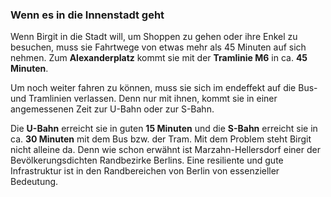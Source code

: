 ### Wenn es in die Innenstadt geht

Wenn Birgit in die Stadt will, um Shoppen zu gehen oder ihre Enkel zu besuchen, muss sie Fahrtwege von etwas mehr als 45 Minuten auf sich nehmen. Zum **Alexanderplatz** kommt sie mit der **Tramlinie M6** in ca. **45 Minuten**. 

Um noch weiter fahren zu können, muss sie sich im endeffekt auf die Bus- und Tramlinien verlassen. Denn nur mit ihnen, kommt sie in einer angemessenen Zeit zur U-Bahn oder zur S-Bahn. 

Die **U-Bahn** erreicht sie in guten **15 Minuten** und die **S-Bahn** erreicht sie in ca. **30 Minuten** mit dem Bus bzw. der Tram.
Mit dem Problem steht Birgit nicht alleine da. Denn wie schon erwähnt ist Marzahn-Hellersdorf einer der Bevölkerungsdichten Randbezirke Berlins.
Eine resiliente und gute Infrastruktur ist in den Randbereichen von Berlin von essenzieller Bedeutung.